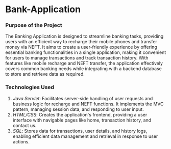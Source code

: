 # Bank-Application
### Purpose of the Project
The Banking Application is designed to streamline banking tasks, providing users with an efficient way to recharge their mobile phones and transfer money via NEFT. It aims to create a user-friendly experience by offering essential banking functionalities in a single application, making it convenient for users to manage transactions and track transaction history. With features like mobile recharge and NEFT transfer, the application effectively covers common banking needs while integrating with a backend database to store and retrieve data as required.

### Technologies Used
1. *Java Servlet*: Facilitates server-side handling of user requests and business logic for recharge and NEFT functions. It implements the MVC pattern, managing session data, and responding to user input.
2. *HTML/CSS*: Creates the application's frontend, providing a user interface with navigable pages like home, transaction history, and contact us.
3. *SQL*: Stores data for transactions, user details, and history logs, enabling efficient data management and retrieval in response to user actions.

